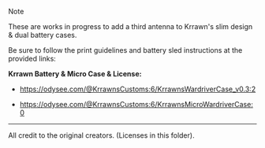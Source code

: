 > [!NOTE]
>These are works in progress to add a third antenna to Krrawn's slim design & dual battery cases. 
> 
> Be sure to follow the print guidelines and battery sled instructions at the provided links:

**Krrawn Battery & Micro Case & License:**

  - https://odysee.com/@KrrawnsCustoms:6/KrrawnsWardriverCase_v0.3:2

- https://odysee.com/@KrrawnsCustoms:6/KrrawnsMicroWardriverCase:0

---
All credit to the original creators. (Licenses in this folder).
